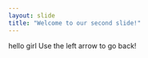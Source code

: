 ```yaml
---
layout: slide
title: "Welcome to our second slide!"
---
```

hello girl
Use the left arrow to go back!
